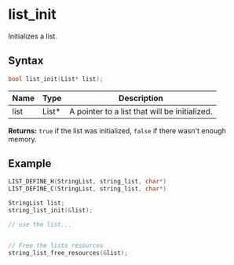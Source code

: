 # list_init

Initializes a list.

## Syntax

```c
bool list_init(List* list);
```

| Name | Type | Description |
| --- | --- | --- |
| list | List* | A pointer to a list that will be initialized. |

**Returns:** `true` if the list was initialized, `false` if there wasn't enough memory.

## Example

```c
LIST_DEFINE_H(StringList, string_list, char*)
LIST_DEFINE_C(StringList, string_list, char*)

StringList list;
string_list_init(&list);

// use the list...


// Free the lists resources
string_list_free_resources(&list);
```